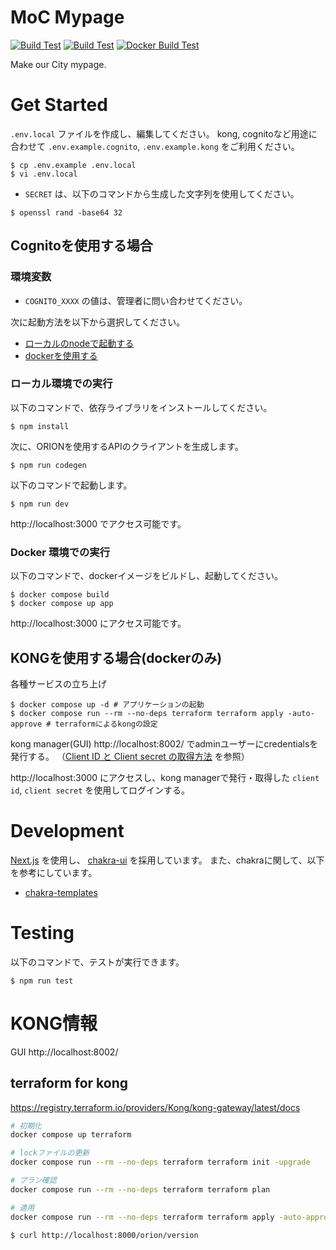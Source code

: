 # MoC Mypage

[![Build Test](https://github.com/makeOurCity/moc-mypage/actions/workflows/build.yml/badge.svg)](https://github.com/makeOurCity/moc-mypage/actions/workflows/build.yml) [![Build Test](https://github.com/makeOurCity/moc-mypage/actions/workflows/build.yml/badge.svg)](https://github.com/makeOurCity/moc-mypage/actions/workflows/build.yml) [![Docker Build Test](https://github.com/makeOurCity/moc-mypage/actions/workflows/docker_build.yml/badge.svg)](https://github.com/makeOurCity/moc-mypage/actions/workflows/docker_build.yml)

Make our City mypage.
# Get Started

`.env.local` ファイルを作成し、編集してください。
kong, cognitoなど用途に合わせて `.env.example.cognito`, `.env.example.kong` をご利用ください。

```console
$ cp .env.example .env.local
$ vi .env.local
```

- `SECRET` は、以下のコマンドから生成した文字列を使用してください。

```console
$ openssl rand -base64 32
```


## Cognitoを使用する場合

### 環境変数

- `COGNITO_XXXX` の値は、管理者に問い合わせてください。

次に起動方法を以下から選択してください。

- [ローカルのnodeで起動する](#ローカル環境での実行)
- [dockerを使用する](#docker-環境での実行)

### ローカル環境での実行

以下のコマンドで、依存ライブラリをインストールしてください。

```console
$ npm install
```

次に、ORIONを使用するAPIのクライアントを生成します。

```console
$ npm run codegen
```

以下のコマンドで起動します。

```console
$ npm run dev
```

http://localhost:3000 でアクセス可能です。

### Docker 環境での実行

以下のコマンドで、dockerイメージをビルドし、起動してください。

```console
$ docker compose build
$ docker compose up app
```

http://localhost:3000 にアクセス可能です。


## KONGを使用する場合(dockerのみ)

各種サービスの立ち上げ

```console
$ docker compose up -d # アプリケーションの起動
$ docker compose run --rm --no-deps terraform terraform apply -auto-approve # terraformによるkongの設定
```

kong manager(GUI) http://localhost:8002/ でadminユーザーにcredentialsを発行する。
（[Client ID と Client secret の取得方法](./docs/credential.md) を参照）

http://localhost:3000 にアクセスし、kong managerで発行・取得した `client id`, `client secret` を使用してログインする。

# Development

[Next.js](https://nextjs.org/) を使用し、 [chakra-ui](https://chakra-ui.com/) を採用しています。
また、chakraに関して、以下を参考にしています。

- [chakra-templates](https://chakra-templates.dev/)

# Testing

以下のコマンドで、テストが実行できます。

```console
$ npm run test
```

# KONG情報

GUI http://localhost:8002/

## terraform for kong

https://registry.terraform.io/providers/Kong/kong-gateway/latest/docs

```bash
# 初期化
docker compose up terraform

# lockファイルの更新
docker compose run --rm --no-deps terraform terraform init -upgrade

# プラン確認
docker compose run --rm --no-deps terraform terraform plan

# 適用
docker compose run --rm --no-deps terraform terraform apply -auto-approve
```

```
$ curl http://localhost:8000/orion/version
```
